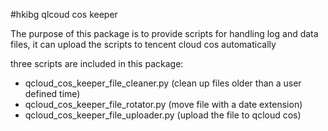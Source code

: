 #hkibg qlcoud cos keeper

The purpose of this package is to provide scripts for handling log and
data files, it can upload the scripts to tencent cloud cos automatically

three scripts are included in this package:
- qcloud_cos_keeper_file_cleaner.py (clean up files older than a user defined time)
- qcloud_cos_keeper_file_rotator.py (move file with a date extension)
- qcloud_cos_keeper_file_uploader.py (upload the file to qcloud cos)
